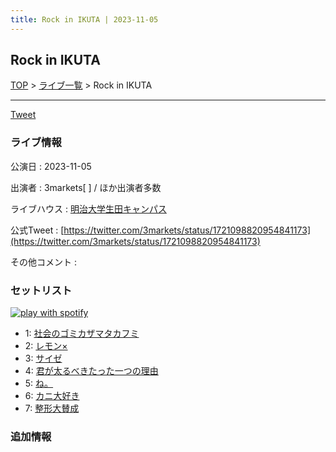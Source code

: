 ```yaml
---
title: Rock in IKUTA | 2023-11-05
---
```

## Rock in IKUTA

[TOP](/setlist/) > [ライブ一覧](lives.html) > Rock in IKUTA

___

<a href="https://twitter.com/share?ref_src=twsrc%5Etfw" data-text="3markets[ ]セットリスト > Rock in IKUTA" class="twitter-share-button" data-via="3markets" data-hashtags="3markets" data-related="3markets" data-show-count="false">Tweet</a>

### ライブ情報

公演日
:    2023-11-05

出演者
:    3markets[ ] / ほか出演者多数

ライブハウス
:    [明治大学生田キャンパス](livehouse066.html)

公式Tweet
:    [https://twitter.com/3markets/status/1721098820954841173](https://twitter.com/3markets/status/1721098820954841173)

その他コメント
:    

### セットリスト


[![play with spotify](images/spotify-icon.png)](https://open.spotify.com/playlist/7oR74jaOckO3sV6VnVJ6my)



*  1: [社会のゴミカザマタカフミ](song002.html)
*  2: [レモン×](song003.html)
*  3: [サイゼ](song004.html)
*  4: [君が太るべきたった一つの理由](song034.html)
*  5: [ね。](song076.html)
*  6: [カニ大好き](song079.html)
*  7: [整形大賛成](song005.html)


### 追加情報






<script async src="https://platform.twitter.com/widgets.js" charset="utf-8"></script>